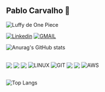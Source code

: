 
## Pablo Carvalho 🦇

![Luffy de One Piece](https://media.tenor.com/Nt6Zju-KjTsAAAAC/luffy-one-piece.gif)


[![Linkedin](https://img.shields.io/badge/LinkedIn-black?logo=linkedin&style=for-the-badge)](https://www.linkedin.com/in/pablo-carvalho-140255260/)
[![GMAIL](https://img.shields.io/badge/Gmail-black?logo=gmail&style=for-the-badge)](mailto:devpablocarvalho@gmail.com)

![Anurag's GitHub stats](https://github-readme-stats.vercel.app/api?username=PabloCsDev&show_icons=true&theme=highcontrast&hide_rank=true&hide_title=true)



<div style="dispaly: inline_block"><br/>
    <img align="center" all="JavaScript" src="https://img.shields.io/badge/JavaScript-000?style=for-the-badge&logo=javascript"/>
    <img align="center" all="HTML5" src="https://img.shields.io/badge/HTML5-000?style=for-the-badge&logo=html5"/>
    <img align="center" all="CSS3" src="https://img.shields.io/badge/CSS3-000?style=for-the-badge&logo=css3&logoColor=264CE4"/>
    <img align="center" alt="LINUX" src="https://img.shields.io/badge/Linux-black?logo=linux&style=for-the-badge"/>
    <img align="center" alt="GIT" src="https://img.shields.io/badge/Git-000?style=for-the-badge&logo=git&logoColor=E94D5F"/>
     
    

<img align="center" all="ANGULAR" src="https://img.shields.io/badge/Angular-000?style=for-the-badge&logo=angular&logoColor=C3002F"/>
<img align="center" all="JAVA" src="https://img.shields.io/badge/Java-black?logo=java&style=for-the-badge"/>
<img align="center" alt="AWS" src="https://img.shields.io/badge/AWS-black?logo=amazon-aws&style=for-the-badge"/>
</div><br/>


![Top Langs](https://github-readme-stats-git-masterrstaa-rickstaa.vercel.app/api/top-langs/?username=PabloCsDev&layout=compact&bg_color=000&border_color=30A3DC&title_color=E94D5F&text_color=FFF)
